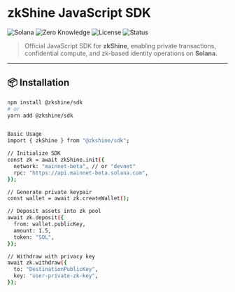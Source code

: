 # zkShine JavaScript SDK

![Solana](https://img.shields.io/badge/Built_for-Solana-14F195?logo=solana&logoColor=white)
![Zero Knowledge](https://img.shields.io/badge/ZK-Privacy-blueviolet)
![License](https://img.shields.io/badge/License-MIT-green)
![Status](https://img.shields.io/badge/Version-0.1.0--alpha-yellow)

> Official JavaScript SDK for **zkShine**, enabling private transactions, confidential compute, and zk-based identity operations on **Solana**.

---

## 📦 Installation

```bash
npm install @zkshine/sdk
# or
yarn add @zkshine/sdk


Basic Usage
import { zkShine } from "@zkshine/sdk";

// Initialize SDK
const zk = await zkShine.init({
  network: "mainnet-beta", // or "devnet"
  rpc: "https://api.mainnet-beta.solana.com",
});

// Generate private keypair
const wallet = await zk.createWallet();

// Deposit assets into zk pool
await zk.deposit({
  from: wallet.publicKey,
  amount: 1.5,
  token: "SOL",
});

// Withdraw with privacy key
await zk.withdraw({
  to: "DestinationPublicKey",
  key: "user-private-zk-key",
});
